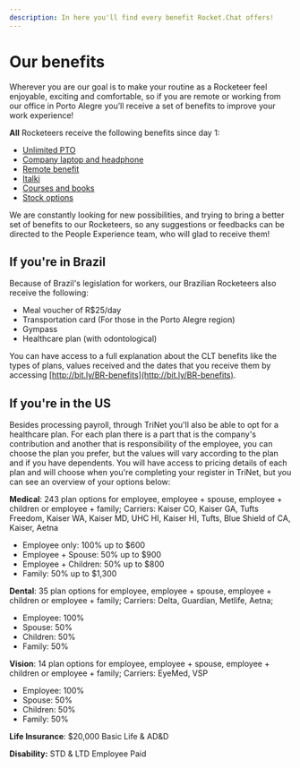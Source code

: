 ```yaml
---
description: In here you'll find every benefit Rocket.Chat offers!
---
```


# Our benefits

Wherever you are our goal is to make your routine as a Rocketeer feel enjoyable, exciting and comfortable, so if you are remote or working from our office in Porto Alegre you’ll receive a set of benefits to improve your work experience! 

**All** Rocketeers receive the following benefits since day 1:

* [Unlimited PTO](https://handbook.rocket.chat/operations/people/the-daily-life/paid-time-off-policy) 
* [Company laptop and headphone](https://handbook.rocket.chat/operations/people/entering-rocket.chat/onboarding/laptop-ordering)
* [Remote benefit](https://handbook.rocket.chat/operations/people/entering-rocket.chat/benefits/remote-benefit) 
* [Italki](https://handbook.rocket.chat/operations/people/developing-yourself/taking-courses) 
* [Courses and books](https://handbook.rocket.chat/operations/people/developing-yourself/taking-courses)
* [Stock options](https://handbook.rocket.chat/operations/people/entering-rocket.chat/benefits/stock-options)

We are constantly looking for new possibilities, and trying to bring a better set of benefits to our Rocketeers, so any suggestions or feedbacks can be directed to the People Experience team, who will glad to receive them!

## If you're in Brazil

Because of Brazil's legislation for workers, our Brazilian Rocketeers also receive the following:

* Meal voucher of R$25/day
* Transportation card \(For those in the Porto Alegre region\)
* Gympass
* Healthcare plan \(with odontological\)

You can have access to a full explanation about the CLT benefits like the types of plans, values received and the dates that you receive them by accessing [http://bit.ly/BR-benefits](http://bit.ly/BR-benefits).

## If you're in the US

Besides processing payroll, through TriNet you'll also be able to opt for a healthcare plan. For each plan there is a part that is the company's contribution and another that is responsibility of the employee, you can choose the plan you prefer, but the values will vary according to the plan and if you have dependents. You will have access to pricing details of each plan and will choose when you're completing your register in TriNet, but you can see an overview of your options below:

**Medical**: 243 plan options for employee, employee + spouse, employee + children or employee + family; Carriers: Kaiser CO, Kaiser GA, Tufts Freedom, Kaiser WA, Kaiser MD, UHC HI, Kaiser HI, Tufts, Blue Shield of CA, Kaiser, Aetna 

* Employee only: 100% up to $600
* Employee + Spouse: 50% up to $900
* Employee + Children: 50% up to $800
* Family: 50% up to $1,300

**Dental**: 35 plan options for employee, employee + spouse, employee + children or employee + family; Carriers: Delta, Guardian, Metlife, Aetna; 

* Employee: 100%
* Spouse: 50%
* Children: 50%
* Family: 50%

**Vision**: 14 plan options for employee, employee + spouse, employee + children or employee + family; Carriers: EyeMed, VSP 

* Employee: 100%
* Spouse: 50%
* Children: 50%
* Family: 50%

**Life Insurance**: $20,000 Basic Life & AD&D

**Disability:** STD & LTD Employee Paid

